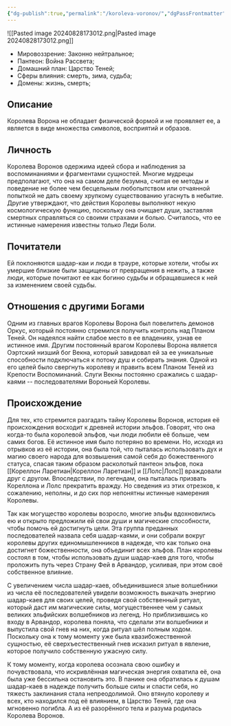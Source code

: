 ```yaml
---
{"dg-publish":true,"permalink":"/koroleva-voronov/","dgPassFrontmatter":true}
---
```


![[Pasted image 20240828173012.png\|Pasted image 20240828173012.png]]
- Мировоззрение: Законно нейтральное;
- Пантеон: Война Рассвета;
- Домашний план: Царство Теней;
- Сферы влияния: смерть, зима, судьба;
- Домены: жизнь, смерть;
## Описание
Королева Ворона не обладает физической формой и не проявляет ее, а является в виде множества символов, восприятий и образов.
## Личность
Королева Воронов одержима идеей сбора и наблюдения за воспоминаниями и фрагментами сущностей. Многие мудрецы предполагают, что она на самом деле безумна, считая ее методы и поведение не более чем бесцельным любопытством или отчаянной попыткой не дать своему хрупкому существованию угаснуть в небытие. Другие утверждают, что действия Королевы выполняют некую космологическую функцию, поскольку она очищает души, заставляя смертных справляться со своими страхами и болью. Считалось, что ее истинные намерения известны только Леди Боли.
## Почитатели
Ей поклоняются шадар-каи и люди в трауре, которые хотели, чтобы их умершие близкие были защищены от превращения в нежить, а также люди, которые почитают ее как богиню судьбы и обращавшиеся к ней за изменением своей судьбы.

## Отношения с другими Богами
Одним из главных врагов Королевы Ворона был повелитель демонов Оркус, который постоянно стремился получить контроль над Планом Теней. Он надеялся найти слабое место в ее владениях, узнав ее истинное имя.
Другим постоянный врагом Королевы Ворона является Оэртский низший бог Векна, который завидовал ей за ее уникальные способности подключаться к потоку душ и собирать знания. Одной из его целей было свергнуть королеву и править всем Планом Теней из Крепости Воспоминаний. Слуги Векны постоянно сражались с шадар-каями -- последователями Вороньей Королевы.
## Происхождение
Для тех, кто стремится разгадать тайну Королевы Воронов, история её происхождения восходит к древней истории эльфов. Говорят, что она когда-то была королевой эльфов, чьи люди любили её больше, чем самих богов. Её истинное имя было потеряно во времени. Но, исходя из отрывков из её истории, она была той, что пыталась использовать дух и магию своего народа для возвышения самой себя до божественного статуса, спасая таким образом расколотый пантеон эльфов, пока [[Кореллон Ларетиан\|Кореллон Ларетиан]] и [[Лолс\|Лолс]] враждовали друг с другом. Впоследствии, по легендам, она пыталась призвать Кореллона и Лолс прекратить вражду. Но сведения из этих отрезков, к сожалению, неполны, и до сих пор непонятны истинные намерения Королевы.

Так как могущество королевы возросло, многие эльфы вдохновились ею и открыто предложили ей свои души и магические способности, чтобы помочь ей достигнуть цели. Эта группа преданных последователей назвала себя шадар-каями, и они собрали вокруг королевы других единомышленников в надежде, что как только она достигнет божественности, она объединит всех эльфов. План королевы состоял в том, чтобы использовать души шадар-каев для того, чтобы проложить путь через Страну Фей в Арвандор, усиливая, при этом своё собственное влияние.

С увеличением числа шадар-каев, объединившиеся злые волшебники из числа её последователей увидели возможность выкачать энергию шадар-каев для своих целей, проведя свой собственный ритуал, который даст им магические силы, могущественнее чем у самых великих эльфийских волшебников из легенд. Но приблизившись ко входу в Арвандор, королева поняла, что сделали эти волшебники и выпустила свой гнев на них, когда ритуал шёл полным ходом. Поскольку она к тому моменту уже была квазибожественной сущностью, её сверхъестественный гнев исказил ритуал в явление, которое получило собственную ужасную силу.

К тому моменту, когда королева осознала свою ошибку и почувствовала, что искривлённая магическая энергия охватила её, она была уже бессильна остановить это. В панике она обратилась к душам шадар-каев в надежде получить больше силы и спасти себя, но тяжесть заклинания стала непреодолимой. Оно втянуло королеву и всех, кто находился под её влиянием, в Царство Теней, где она мгновенно погибла. А из её разорённого тела и разума родилась Королева Воронов.